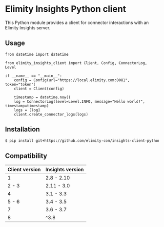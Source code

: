 # Elimity Insights Python client

This Python module provides a client for connector interactions with an Elimity
Insights server.

## Usage

```python3
from datetime import datetime

from elimity_insights_client import Client, Config, ConnectorLog, Level

if __name__ == "__main__":
    config = Config(url="https://local.elimity.com:8081", token="token")
    client = Client(config)

    timestamp = datetime.now()
    log = ConnectorLog(level=Level.INFO, message="Hello world!", timestamp=timestamp)
    logs = [log]
    client.create_connector_logs(logs)
```

## Installation

```sh
$ pip install git+https://github.com/elimity-com/insights-client-python.git
```

## Compatibility

| Client version | Insights version |
| -------------- | ---------------- |
| 1              | 2.8 - 2.10       |
| 2 - 3          | 2.11 - 3.0       |
| 4              | 3.1 - 3.3        |
| 5 - 6          | 3.4 - 3.5        |
| 7              | 3.6 - 3.7        |
| 8              | ^3.8             |
